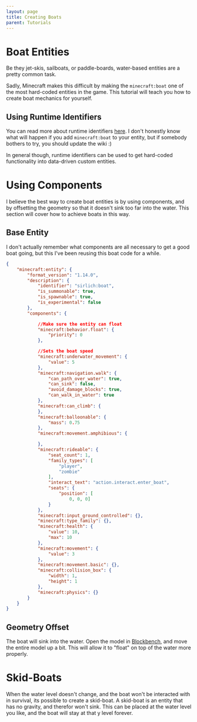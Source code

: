 ```yaml
---
layout: page
title: Creating Boats
parent: Tutorials
---
```


# Boat Entities

Be they jet-skis, sailboats, or paddle-boards, water-based entities are a pretty common task.

Sadly, Minecraft makes this difficult by making the `minecraft:boat` one of the most hard-coded entities in the game. This tutorial will teach you how to create boat mechanics for yourself.

## Using Runtime Identifiers

You can read more about runtime identifiers [here](https://wiki.bedrock.dev/documentation/runtime-identifier.html). I don't honestly know what will happen if you add `minecraft:boat` to your entity, but if somebody bothers to try, you should update the wiki :)

In general though, runtime identifiers can be used to get hard-coded functionality into data-driven custom entities.

#  Using Components

I believe the best way to create boat entities is by using components, and by offsetting the geometry so that it doesn't sink too far into the water. This section will cover how to achieve boats in this way.

## Base Entity

I don't actually remember what components are all necessary to get a good boat going, but this I've been reusing this boat code for a while.

```json
{
    "minecraft:entity": {
        "format_version": "1.14.0",
        "description": {
            "identifier": "sirlich:boat",
            "is_summonable": true,
            "is_spawnable": true,
            "is_experimental": false
        },
        "components": {

            //Make sure the entity can float
            "minecraft:behavior.float": {
                "priority": 0
            },

            //Sets the boat speed
            "minecraft:underwater_movement": {
                "value": 5
            },
            "minecraft:navigation.walk": {
                "can_path_over_water": true,
                "can_sink": false,
                "avoid_damage_blocks": true,
                "can_walk_in_water": true
            },
            "minecraft:can_climb": {
            },
            "minecraft:balloonable": {
                "mass": 0.75
            },
            "minecraft:movement.amphibious": {

            },
            "minecraft:rideable": {
                "seat_count": 1,
                "family_types": [
                    "player",
                    "zombie"
                ],
                "interact_text": "action.interact.enter_boat",
                "seats": {
                    "position": [
                        0, 0, 0]
                }
            },
            "minecraft:input_ground_controlled": {},
            "minecraft:type_family": {},
            "minecraft:health": {
                "value": 10,
                "max": 10
            },
            "minecraft:movement": {
                "value": 3
            },
            "minecraft:movement.basic": {},
            "minecraft:collision_box": {
                "width": 1,
                "height": 1
            },
            "minecraft:physics": {}
        }
    }
}
```

## Geometry Offset

The boat will sink into the water. Open the model in [Blockbench](https://blockbench.net/), and move the entire model up a bit. This will allow it to "float" on top of the water more properly.

# Skid-Boats

When the water level doesn't change, and the boat won't be interacted with in survival, its possible to create a skid-boat. A skid-boat is an entity that has no gravity, and therefor won't sink. This can be placed at the water level you like, and the boat will stay at that y level forever.
